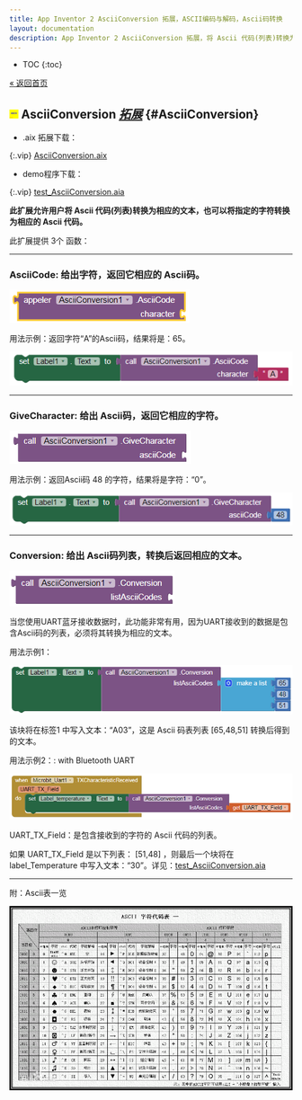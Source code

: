 ```yaml
---
title: App Inventor 2 AsciiConversion 拓展，ASCII编码与解码，Ascii码转换
layout: documentation
description: App Inventor 2 AsciiConversion 拓展，将 Ascii 代码(列表)转换为相应的文本，也可以将指定的字符转换为相应的 Ascii 代码。ASCII编码与解码,ascii转换,ascii码转换。
---
```


* TOC
{:toc}

[&laquo; 返回首页](index.html)

## <img src="data:image/png;base64,iVBORw0KGgoAAAANSUhEUgAAABAAAAAQCAIAAACQkWg2AAAACXBIWXMAAAsSAAALEgHS3X78AAAA1klEQVR42mP4/5+BJESa6oHS8OMHG4Tx6RMPPg2bNnlPm5Z+7Zp6UtLsvXsd9uxxrKpqWbEidOHC2KlTM75940DXkJw8y8Nj67Fj5rm5Ezs7S0pKOoGCN26oFhd3FRb2fP7MhaLh7l2F8vK2rq6Sjo7SlpbKurr6ZcvCgeS8efETJ+YARb584UTR8PUr1MYvX7hu31b++ZMVyH70SObvX0agl75/Z//3b0jFAyENrxj+32b4/57h/3OG/y8Y/r9k+P8dvwagoksM/x8w/L8B1gkk31HVSQDpTO7uYTqjvQAAAABJRU5ErkJggg==" style="margin:-4px 5px 0 0">AsciiConversion [*拓展*](https://community.appinventor.mit.edu/t/ascii-conversion-extension/80973)  {#AsciiConversion}

* .aix 拓展下载：

{:.vip}
[AsciiConversion.aix](AsciiConversion/AsciiConversion.aix)

* demo程序下载：

{:.vip}
[test_AsciiConversion.aia](AsciiConversion/test_AsciiConversion.aia)

**此扩展允许用户将 Ascii 代码(列表)转换为相应的文本，也可以将指定的字符转换为相应的 Ascii 代码。**

此扩展提供 3个 函数：

***
### **AsciiCode**: 给出字符，返回它相应的 Ascii码。

![](AsciiConversion/1.png)

用法示例：返回字符“A”的Ascii码，结果将是：65。

![](AsciiConversion/2.png)

***
### **GiveCharacter**: 给出 Ascii码，返回它相应的字符。

![](AsciiConversion/3.png)

用法示例：返回Ascii码 48 的字符，结果将是字符：“0”。

![](AsciiConversion/4.png)

***
### **Conversion**: 给出 Ascii码列表，转换后返回相应的文本。

![](AsciiConversion/5.png)

当您使用UART蓝牙接收数据时，此功能非常有用，因为UART接收到的数据是包含Ascii码的列表，必须将其转换为相应的文本。

用法示例1：

![](AsciiConversion/6.png)

该块将在标签1 中写入文本：“A03”，这是 Ascii 码表列表 [65,48,51] 转换后得到的文本。

用法示例2：: with Bluetooth UART

![](AsciiConversion/7.png)

UART_TX_Field：是包含接收到的字符的 Ascii 代码的列表。

如果 UART_TX_Field 是以下列表： [51,48] ，则最后一个块将在 label_Temperature 中写入文本：“30”。详见：[test_AsciiConversion.aia](AsciiConversion/test_AsciiConversion.aia)


***
附：Ascii表一览

![](../blocks/images/text/ascii.png)
